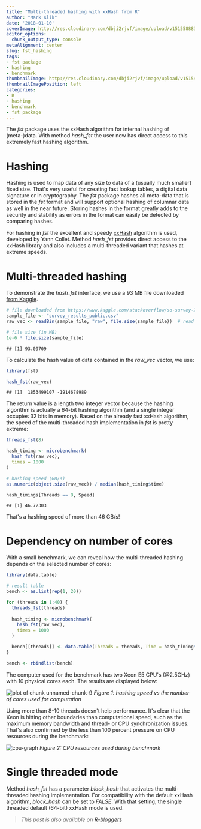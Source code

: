 ```yaml
---
title: "Multi-threaded hashing with xxHash from R"
author: "Mark Klik"
date: '2018-01-10'
coverImage: http://res.cloudinary.com/dbji2rjvf/image/upload/v1515588830/electronics_p9f4uo.jpg
editor_options:
  chunk_output_type: console
metaAlignment: center
slug: fst_hashing
tags:
- fst package
- hashing
- benchmark
thumbnailImage: http://res.cloudinary.com/dbji2rjvf/image/upload/v1515407395/fingerprint_ecpfcq.jpg
thumbnailImagePosition: left
categories:
- R
- hashing
- benchmark
- fst package
---
```


The _fst_ package uses the xxHash algorithm for internal hashing of (meta-)data. With method _hash\_fst_ the user now has direct access to this extremely fast hashing algorithm.

<!--more-->


<!-- toc -->

# Hashing

Hashing is used to map data of any size to data of a (usually much smaller) fixed size. That's very useful for creating fast lookup tables, a digital data signature or in cryptography. The _fst_ package hashes all meta-data that is stored in the _fst_ format and will support optional hashing of columnar data as well in the near future. Storing hashes in the format greatly adds to the security and stability as errors in the format can easily be detected by comparing hashes.

For hashing in _fst_ the excellent and speedy [xxHash](http://cyan4973.github.io/xxHash/) algorithm is used, developed by Yann Collet. Method _hash\_fst_ provides direct access to the xxHash library and also includes a multi-threaded variant that hashes at extreme speeds.

# Multi-threaded hashing

To demonstrate the _hash\_fst_ interface, we use a 93 MB file downloaded [from Kaggle](https://www.kaggle.com/stackoverflow/so-survey-2017).


```r
# file downloaded from https://www.kaggle.com/stackoverflow/so-survey-2017
sample_file <- "survey_results_public.csv"
raw_vec <- readBin(sample_file, "raw", file.size(sample_file))  # read byte contents 

# file size (in MB)
1e-6 * file.size(sample_file)
```

```
## [1] 93.09709
```

To calculate the hash value of data contained in the _raw\_vec_ vector, we use:


```r
library(fst)

hash_fst(raw_vec)
```

```
## [1]  1853499107 -1914678989
```

The return value is a length two integer vector because the hashing algorithm is actually a 64-bit hashing algorithm (and a single integer occupies 32 bits in memory). Based on the already fast xxHash algorithm, the speed of the multi-threaded hash implementation in _fst_ is pretty extreme:




```r
threads_fst(8)

hash_timing <- microbenchmark(
  hash_fst(raw_vec),
  times = 1000
)

# hashing speed (GB/s)
as.numeric(object.size(raw_vec)) / median(hash_timing$time)
```


```r
hash_timings[Threads == 8, Speed]
```

```
## [1] 46.72303
```

That's a hashing speed of more than 46 GB/s!

# Dependency on number of cores

With a small benchmark, we can reveal how the multi-threaded hashing depends on the selected number of cores:


```r
library(data.table)

# result table
bench <- as.list(rep(1, 20))

for (threads in 1:40) {
  threads_fst(threads)
  
  hash_timing <- microbenchmark(
    hash_fst(raw_vec),
    times = 1000
  )

  bench[[threads]] <- data.table(Threads = threads, Time = hash_timing$time)
}

bench <- rbindlist(bench)
```

The computer used for the benchmark has two Xeon E5 CPU's (@2.5GHz) with 10 physical cores each. The results are displayed below:

![plot of chunk unnamed-chunk-9](/img/fst_hashing/img/fig-unnamed-chunk-9-1.png)
_Figure 1: hashing speed vs the number of cores used for computation_


Using more than 8-10 threads doesn't help performance. It's clear that the Xeon is hitting other boundaries than computational speed, such as the maximum memory bandwidth and thread- or CPU synchronization issues. That's also confirmed by the less than 100 percent pressure on CPU resources during the benchmark:

![cpu-graph](/img/fst_hashing/media/cpu.png)
_Figure 2: CPU resources used during benchmark_

# Single threaded mode

Method _hash\_fst_ has a parameter _block\_hash_ that activates the multi-threaded hashing implementation. For compatibility with the default xxHash algorithm, _block\_hash_ can be set to _FALSE_. With that setting, the single threaded default (64-bit) xxHash mode is used.

> _This post is also available on [R-bloggers](https://www.r-bloggers.com/)_

